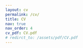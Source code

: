 ```yaml
---
layout: cv
permalink: /cv/
title: CV
nav: true
nav_order: 4
cv_pdf: CV.pdf
# redirct_to: /assets/pdf/CV.pdf
---
```

